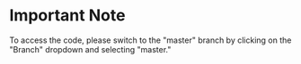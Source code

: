 # Important Note

To access the code, please switch to the "master" branch by clicking on the "Branch" dropdown and selecting "master."
